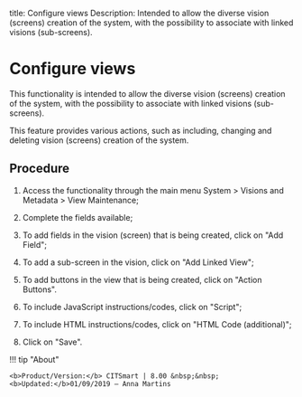 title: Configure views
Description: Intended to allow the diverse vision (screens) creation of the system, with the possibility to associate with linked visions (sub-screens).
# Configure views

This functionality is intended to allow the diverse vision (screens) creation of
the system, with the possibility to associate with linked visions (sub-screens).

This feature provides various actions, such as including, changing and deleting
vision (screens) creation of the system.

Procedure
-------------

1.  Access the functionality through the main menu System \> Visions and
    Metadata \> View Maintenance;

2.  Complete the fields available;

3.  To add fields in the vision (screen) that is being created, click on "Add
    Field";

4.  To add a sub-screen in the vision, click on "Add Linked View";

5.  To add buttons in the view that is being created, click on "Action Buttons".

6.  To include JavaScript instructions/codes, click on "Script";

7.  To include HTML instructions/codes, click on "HTML Code (additional)";

8.  Click on "Save".

!!! tip "About"

    <b>Product/Version:</b> CITSmart | 8.00 &nbsp;&nbsp;
    <b>Updated:</b>01/09/2019 – Anna Martins

